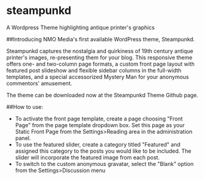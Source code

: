# steampunkd
A Wordpress Theme highlighting antique printer's graphics

##Introducing NMO Media's first available WordPress theme, Steampunkd. 

Steampunkd captures the nostalgia and quirkiness of 19th century antique printer's images, re-presenting them for your blog. This responsive theme offers one- and two-column page formats, a custom front page layout with featured post slideshow and flexible sidebar columns in the full-width templates, and a special accessorized Mystery Man for your anonymous commentors' amusement.

The theme can be downloaded now at the Steampunkd Theme Github page.

##How to use:

* To activate the front page template, create a page choosing "Front Page" from the page template dropdown box. Set this page as your Static Front Page from the Settings>Reading area in the administration panel.
* To use the featured slider, create a category titled "Featured" and assigned this category to the posts you would like to be included. The slider will incorporate the featured image from each post.
* To switch to the custom anonymous gravatar, select the "Blank" option from the Settings>Discussion menu